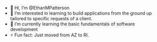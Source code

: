 - 👋 Hi, I’m @EthanMPatterson
- 👀 I’m interested in learning to build applications from the ground up tailored to specific requests of a client.
- 🌱 I’m currently learning the basic fundamentals of software development   
- ⚡ Fun fact: Just moved from AZ to RI. 

<!---
EthanMPatterson/EthanMPatterson is a ✨ special ✨ repository because its `README.md` (this file) appears on your GitHub profile.
You can click the Preview link to take a look at your changes.
--->
